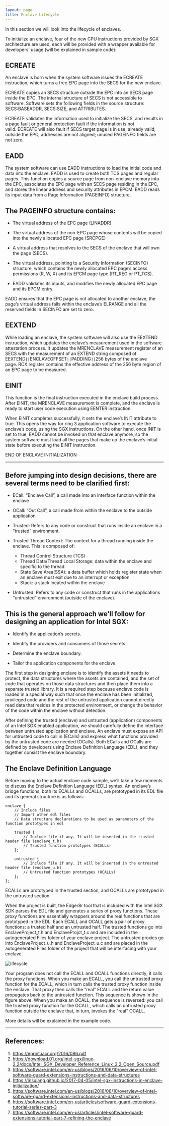 ```yaml
---
layout: page
title: Enclave Lifecycle
---
```


In this section we will look into the lifecycle of enclaves.

To initialize an enclave, four of the new CPU instructions provided by SGX architecture are used, each will be provided with a wrapper available for developers’ usage (will be explained in sample code):

ECREATE
----

An enclave is born when the system software issues the ECREATE instruction, which turns a free EPC page into the SECS for the new enclave.

ECREATE copies an SECS structure outside the EPC into an SECS page inside the EPC. The internal structure of SECS is not accessible to software. Software sets the following fields in the source structure: SECS:BASEADDR, SECS:SIZE, and ATTRIBUTES.

ECREATE validates the information used to initialize the SECS, and results in a page fault or general protection fault if the information is not valid. ECREATE will also fault if SECS target page is in use; already valid; outside the EPC; addresses are not aligned; unused PAGEINFO fields are not zero.

EADD
----

The system software can use EADD instructions to load the initial code and data into the enclave. EADD is used to create both TCS pages and regular pages. This function copies a source page from non-enclave memory into the EPC, associates the EPC page with an SECS page residing in the EPC, and stores the linear address and security attributes in EPCM. EADD reads its input data from a Page Information (PAGEINFO) structure.

The PAGEINFO structure contains:
----

- The virtual address of the EPC page (LINADDR)

- The virtual address of the non-EPC page whose contents will be copied into the newly allocated EPC page (SRCPGE)

- A virtual address that resolves to the SECS of the enclave that will own the page (SECS).

- The virtual address, pointing to a Security Information (SECINFO) structure, which contains the newly allocated EPC page’s access permissions (R, W, X) and its EPCM page type (RT_REG or PT_TCS).

- EADD validates its inputs, and modifies the newly allocated EPC page and its EPCM entry.

EADD ensures that the EPC page is not allocated to another enclave, the page’s virtual address falls within the enclave’s ELRANGE and all the reserved fields in SECINFO are set to zero.

EEXTEND
----

While loading an enclave, the system software will also use the EEXTEND instruction, which updates the enclave’s measurement used in the software attestation process. It updates the MRENCLAVE measurement register of an SECS with the measurement of an EXTEND string composed of EEXTEND`||`ENCLAVEOFFSET`||`PADDING`||`256 bytes of the enclave page. RCX register contains the effective address of the 256 byte region of an EPC page to be measured.

EINIT
----

This function is the final instruction executed in the enclave build process. After EINIT, the MRENCLAVE measurement is complete, and the enclave is ready to start user code execution using EENTER instruction.

When EINIT completes successfully, it sets the enclave’s INIT attribute to true. This opens the way for ring 3 application software to execute the enclave’s code, using the SGX instructions. On the other hand, once INIT is set to true, EADD cannot be invoked on that enclave anymore, so the system software must load all the pages that make up the enclave’s initial state before executing the EINIT instruction.

END OF ENCLAVE INITIALIZATION

----

Before jumping into design decisions, there are several terms need to be clarified first:
----
* ECall: “Enclave Call”, a call made into an interface function within the enclave

* OCall: “Out Call”, a call made from within the enclave to the outside application

* Trusted: Refers to any code or construct that runs inside an enclave in a “trusted” environment.

* Trusted Thread Context: The context for a thread running inside the enclave. This is composed of:

	- Thread Control Structure (TCS)
	- Thread Data/Thread Local Storage: data within the enclave and specific to the thread
	- State Save Area(SSA): a data buffer which holds register state when an enclave must exit due to an interrupt or exception
	- Stack: a stack located within the enclave

* Untrusted: Refers to any code or construct that runs in the applications “untrusted” environment (outside of the enclave).

This is the general approach we’ll follow for designing an application for Intel SGX:
----

* Identify the application’s secrets.

* Identify the providers and consumers of those secrets.

* Determine the enclave boundary.

* Tailor the application components for the enclave.

The first step in designing enclave is to identify the assets it needs to protect, the data structures where the assets are contained, and the set of code that operates on those data structures and then place them into a separate trusted library. It is a required step because enclave code is loaded in a special way such that once the enclave has been initialized, privileged code and the rest of the untrusted application cannot directly read data that resides in the protected environment, or change the behavior of the code within the enclave without detection.

After defining the trusted (enclave) and untrusted (application) components of an Intel SGX enabled application, we should carefully define the interface between untrusted application and enclave. An enclave must expose an API for untrusted code to call in (ECalls) and express what functions provided by the untrusted code are needed (OCalls). Both ECalls and OCalls are defined by developers using Enclave Definition Language (EDL), and they together consist the enclave boundary.



The Enclave Definition Language
---

Before moving to the actual enclave code sample, we’ll take a few moments to discuss the Enclave Definition Language (EDL) syntax. An enclave’s bridge functions, both its ECALLs and OCALLs, are prototyped in its EDL file and its general structure is as follows:

```
enclave {
	// Include files
	// Import other edl files
	// Data structure declarations to be used as parameters of the function prototypes in edl

	trusted {
		// Include file if any. It will be inserted in the trusted header file (enclave_t.h)
		// Trusted function prototypes (ECALLs)
	};

	untrusted {
		// Include file if any. It will be inserted in the untrusted header file (enclave_u.h)
		// Untrusted function prototypes (OCALLs)
	};
};
```

ECALLs are prototyped in the trusted section, and OCALLs are prototyped in the untrusted section.

When the project is built, the Edger8r tool that is included with the Intel SGX SDK parses the EDL file and generates a series of proxy functions. These proxy functions are essentially wrappers around the real functions that are prototyped in the EDL. Each ECALL and OCALL gets a pair of proxy functions: a trusted half and an untrusted half. The trusted functions go into EnclaveProject_t.h and EnclaveProjct_t.c and are included in the autogenerated Files folder of your enclave project. The untrusted proxies go into EnclaveProject_u.h and EnclaveProject_u.c and are placed in the autogenerated Files folder of the project that will be interfacing with your enclave.

![lifecycle](/sgx101/assets/pics/lifecycle.png)

Your program does not call the ECALL and OCALL functions directly; it calls the proxy functions. When you make an ECALL, you call the untrusted proxy function for the ECALL, which in turn calls the trusted proxy function inside the enclave. That proxy then calls the “real” ECALL and the return value propagates back to the untrusted function. This sequence is shown in the figure above. When you make an OCALL, the sequence is reversed: you call the trusted proxy function for the OCALL, which calls an untrusted proxy function outside the enclave that, in turn, invokes the “real” OCALL.

More details will be explained in the example code.

----

References:
----

1. https://eprint.iacr.org/2016/086.pdf
2. https://download.01.org/intel-sgx/linux-2.2/docs/Intel_SGX_Developer_Reference_Linux_2.2_Open_Source.pdf
3. https://software.intel.com/en-us/blogs/2016/06/10/overview-of-intel-software-guard-extensions-instructions-and-data-structures
4. https://insujang.github.io/2017-04-05/intel-sgx-instructions-in-enclave-initialization/
5. https://software.intel.com/en-us/blogs/2016/06/10/overview-of-intel-software-guard-extensions-instructions-and-data-structures
6. https://software.intel.com/en-us/articles/software-guard-extensions-tutorial-series-part-3
7. https://software.intel.com/en-us/articles/intel-software-guard-extensions-tutorial-part-7-refining-the-enclave